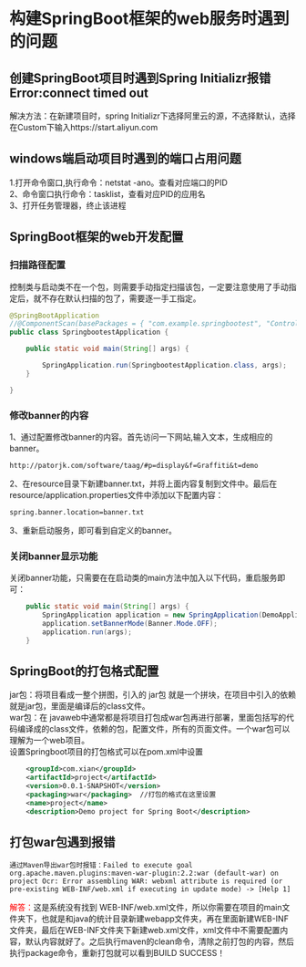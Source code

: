 # 构建SpringBoot框架的web服务时遇到的问题  
## 创建SpringBoot项目时遇到Spring Initializr报错Error:connect timed out  
解决方法：在新建项目时，spring Initializr下选择阿里云的源，不选择默认，选择在Custom下输入https://start.aliyun.com     
## windows端启动项目时遇到的端口占用问题  
1.打开命令窗口,执行命令：netstat -ano。查看对应端口的PID   
2、命令窗口执行命令：tasklist，查看对应PID的应用名  
3、打开任务管理器，终止该进程  

## SpringBoot框架的web开发配置  
### 扫描路径配置  
控制类与启动类不在一个包，则需要手动指定扫描该包，一定要注意使用了手动指定后，就不存在默认扫描的包了，需要逐一手工指定。  
```java
@SpringBootApplication
//@ComponentScan(basePackages = { "com.example.springbootest", "Controlller" }) // 手动指定扫描的包
public class SpringbootestApplication {

    public static void main(String[] args) {

        SpringApplication.run(SpringbootestApplication.class, args);
    }

}
```   
### 修改banner的内容  
1、通过配置修改banner的内容。首先访问一下网站,输入文本，生成相应的banner。    
```properties  
http://patorjk.com/software/taag/#p=display&f=Graffiti&t=demo
```  
2、在resource目录下新建banner.txt，并将上面内容复制到文件中。最后在resource/application.properties文件中添加以下配置内容：
```properties  
spring.banner.location=banner.txt
```
3、重新启动服务，即可看到自定义的banner。  
### 关闭banner显示功能  
关闭banner功能，只需要在在启动类的main方法中加入以下代码，重启服务即可：  
```java
    public static void main(String[] args) {
		SpringApplication application = new SpringApplication(DemoApplication.class);
		application.setBannerMode(Banner.Mode.OFF);
        application.run(args);
	}
```  
## SpringBoot的打包格式配置  
jar包：将项目看成一整个拼图，引入的 jar包 就是一个拼块，在项目中引入的依赖就是jar包，里面是编译后的class文件。    
war包：在 javaweb中通常都是将项目打包成war包再进行部署，里面包括写的代码编译成的class文件，依赖的包，配置文件，所有的页面文件。一个war包可以理解为一个web项目。  
设置Springboot项目的打包格式可以在pom.xml中设置  
```xml
    <groupId>com.xian</groupId>
    <artifactId>project</artifactId>
    <version>0.0.1-SNAPSHOT</version>
    <packaging>war</packaging>  //打包的格式在这里设置
    <name>project</name>
    <description>Demo project for Spring Boot</description>
```  
## 打包war包遇到报错
```  
通过Maven导出war包时报错：Failed to execute goal org.apache.maven.plugins:maven-war-plugin:2.2:war (default-war) on project Ocr: Error assembling WAR: webxml attribute is required (or pre-existing WEB-INF/web.xml if executing in update mode) -> [Help 1]  
```
<font color=red>解答：</font>这是系统没有找到 WEB-INF/web.xml文件，所以你需要在项目的main文件夹下，也就是和java的统计目录新建webapp文件夹，再在里面新建WEB-INF文件夹，最后在WEB-INF文件夹下新建web.xml文件，xml文件中不需要配置内容，默认内容就好了。之后执行maven的clean命令，清除之前打包的内容，然后执行package命令，重新打包就可以看到BUILD SUCCESS！